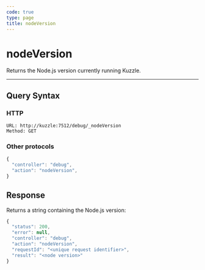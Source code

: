 ```yaml
---
code: true
type: page
title: nodeVersion
---
```


# nodeVersion

Returns the Node.js version currently running Kuzzle.

---

## Query Syntax

### HTTP

```http
URL: http://kuzzle:7512/debug/_nodeVersion
Method: GET
```

### Other protocols

```js
{
  "controller": "debug",
  "action": "nodeVersion",
}
```

## Response

Returns a string containing the Node.js version:

```js
{
  "status": 200,
  "error": null,
  "controller": "debug",
  "action": "nodeVersion",
  "requestId": "<unique request identifier>",
  "result": "<node version>"
}
```
